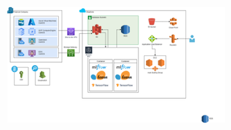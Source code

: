 ![img](https://github.com/nyw123/moazone_final/blob/be79dbc96cf96cdf6a58db3a1d926a3254d6e132/diagram/diagram_v1.drawio.png)

